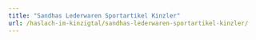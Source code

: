 ```yaml
---
title: "Sandhas Lederwaren Sportartikel Kinzler"
url: /haslach-im-kinzigtal/sandhas-lederwaren-sportartikel-kinzler/
---
```

